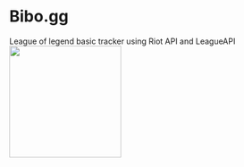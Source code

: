 # Bibo.gg
League of legend basic tracker using Riot API and LeagueAPI  
<img src="https://www.zupimages.net/up/21/13/v7ch.png" width="200">
